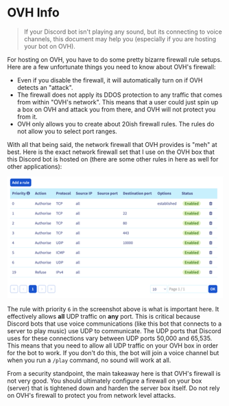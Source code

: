 # OVH Info

> If your Discord bot isn't playing any sound, but its connecting to voice channels, this document may help you (especially if you are hosting your bot on OVH).

For hosting on OVH, you have to do some pretty bizarre firewall rule setups. Here are a few unfortunate things you need to know about OVH's firewall:

- Even if you disable the firewall, it will automatically turn on if OVH detects an "attack".
- The firewall does not apply its DDOS protection to any traffic that comes from within "OVH's network". This means that a user could just spin up a box on OVH and attack you from there, and OVH will not protect you from it.
- OVH only allows you to create about 20ish firewall rules. The rules do not allow you to select port ranges.

With all that being said, the network firewall that OVH provides is "meh" at best. Here is the exact network firewall set that I use on the OVH box that this Discord bot is hosted on (there are some other rules in here as well for other applications):

![OVH Firewall](assets/firewall-rules.png)

The rule with priority `6` in the screenshot above is what is important here. It effectively allows **all** UDP traffic on **any** port. This is critical because Discord bots that use voice communications (like this bot that connects to a server to play music) use UDP to communicate. The UDP ports that Discord uses for these connections vary between UDP ports 50,000 and 65,535. This means that you need to allow all UDP traffic on your OVH box in order for the bot to work. If you don't do this, the bot will join a voice channel but when you run a `/play` command, no sound will work at all.

From a security standpoint, the main takeaway here is that OVH's firewall is not very good. You should ultimately configure a firewall on your box (server) that is tightened down and harden the server box itself. Do not rely on OVH's firewall to protect you from network level attacks.
